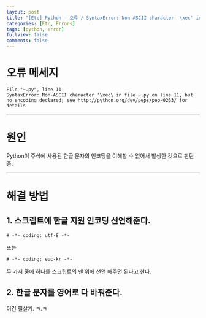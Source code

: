 ```yaml
---
layout: post
title: "[Etc] Python - 오류 / SyntaxError: Non-ASCII character '\xec' in file ~"
categories: [Etc, Errors]
tags: [python, error]
fullview: false
comments: false
---
```


# 오류 메세지

```
File "~.py", line 11
SyntaxError: Non-ASCII character '\xec\ in file ~.py on line 11, but no encoding declared; see http://python.org/dev/peps/pep-0263/ for details
```

---

# 원인

Python이 주석에 사용된 한글 문자의 인코딩을 이해할 수 없어서 발생한 것으로 판단 중.

---

# 해결 방법

## 1. 스크립트에 한글 지원 인코딩 선언해준다.

```
# -*- coding: utf-8 -*-
```

또는

```
# -*- coding: euc-kr -*-
```

두 가지 중에 하나를 스크립트의 맨 위에 선언 해주면 된다고 한다.

## 2. 한글 문자를 영어로 다 바꿔준다.

이건 필살기. ㅋ.ㅋ